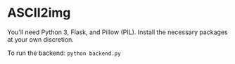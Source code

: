 # ASCII2img
You'll need Python 3, Flask, and Pillow (PIL). Install the necessary packages at your own discretion.

To run the backend:
`python backend.py`

